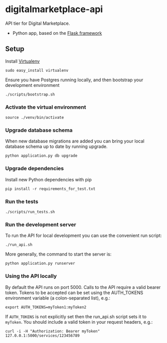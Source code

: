 # digitalmarketplace-api

API tier for Digital Marketplace.

- Python app, based on the [Flask framework](http://flask.pocoo.org/)

## Setup

Install [Virtualenv](https://virtualenv.pypa.io/en/latest/)

```
sudo easy_install virtualenv
```

Ensure you have Postgres running locally, and then bootstrap your development environment

```
./scripts/bootstrap.sh
```

### Activate the virtual environment

```
source ./venv/bin/activate
```

### Upgrade database schema

When new database migrations are added you can bring your local database schema
up to date by running upgrade.

```python application.py db upgrade```

### Upgrade dependencies

Install new Python dependencies with pip

```pip install -r requirements_for_test.txt```

### Run the tests

```
./scripts/run_tests.sh
```

### Run the development server

To run the API for local development you can use the convenient run script: 
```
./run_api.sh
```

More generally, the command to start the server is:
```
python application.py runserver
```

### Using the API locally

By default the API runs on port 5000. Calls to the API require a valid bearer token.
Tokens to be accepted can be set using the AUTH_TOKENS environment variable
(a colon-separated list), e.g.:

```export AUTH_TOKENS=myToken1:myToken2```

If ``AUTH_TOKENS`` is not explicitly set then the run_api.sh script sets it to 
``myToken``. You should include a valid token in your request headers, e.g.:

```
curl -i -H "Authorization: Bearer myToken" 127.0.0.1:5000/services/123456789
```
